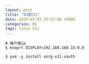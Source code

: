 ```yaml
---
layout: post
title: "实践X11"
date: 2019-07-03 13:53:00 +0800
categories: OS
tags: linux X11
---
```




```shell
# 用户端ip
$ exoprt DISPLAY=192.168.168.33:0.0
```



```shell
$ yum -y install xorg-x11-xauth
```



